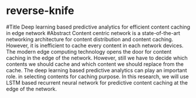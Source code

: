 # reverse-knife
#Title
Deep learning based predictive analytics for efficient content caching in edge network
#Abstract
Content centric network is a state-of-the-art networking architecture for content distribution and content caching. However, it is inefficient to cache every content in each network devices. The modern edge computing technology opens the door for content caching in the edge of the network. However, still we have to decide which contents we should cache and which content we should replace from the cache. The deep learning based predictive analytics can play an important role. in selecting contents for caching purpose. In this research, we will use LSTM based recurrent neural network for predictive content caching at the edge of the network.
